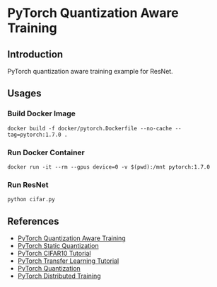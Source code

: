 # PyTorch Quantization Aware Training

## Introduction

PyTorch quantization aware training example for ResNet.

## Usages

### Build Docker Image

```
docker build -f docker/pytorch.Dockerfile --no-cache --tag=pytorch:1.7.0 .
```

### Run Docker Container

```
docker run -it --rm --gpus device=0 -v $(pwd):/mnt pytorch:1.7.0
```

### Run ResNet

```
python cifar.py
```

## References

* [PyTorch Quantization Aware Training]()
* [PyTorch Static Quantization](https://leimao.github.io/blog/PyTorch-Static-Quantization/)
* [PyTorch CIFAR10 Tutorial](https://pytorch.org/tutorials/beginner/blitz/cifar10_tutorial.html)
* [PyTorch Transfer Learning Tutorial](https://pytorch.org/tutorials/beginner/transfer_learning_tutorial.html)
* [PyTorch Quantization](https://pytorch.org/docs/stable/quantization.html)
* [PyTorch Distributed Training](https://leimao.github.io/blog/PyTorch-Distributed-Training/)
